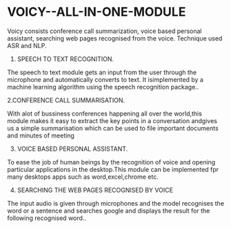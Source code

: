 # VOICY--ALL-IN-ONE-MODULE
Voicy consists conference call summarization, voice based personal assistant, searching web pages recognised from the voice. Technique used ASR and NLP. 


1. SPEECH TO TEXT RECOGNITION.

The speech to text module gets an input from the user through the microphone and automatically converts to text.
It isimplemented by a machine learning algorithm using the speech recognition package..

2.CONFERENCE CALL SUMMARISATION.

With alot of bussiness conferences happening all over the world,this module makes it easy to extract the key points in a conversation andgives us a simple summarisation which can be used to file important documents and minutes of meeting

3. VOICE BASED PERSONAL ASSISTANT.

To ease the job of human beings by the recognition of voice and opening particular applications in the desktop.This module can be implemented fpr many desktops apps such as word,excel,chrome etc.

4. SEARCHING THE WEB PAGES RECOGNISED BY VOICE

The input audio is given through microphones and the model recognises the word or a sentence and searches google and displays the result for the following recognised word..


